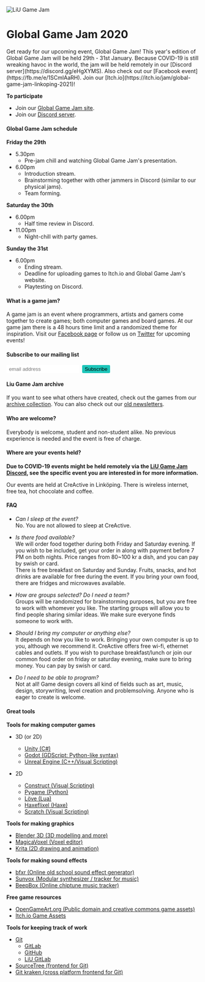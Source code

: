 <img src="/static/img/logga.png" alt="LiU Game Jam" id="gamejam-logo">
<h1>Global Game Jam 2020</h1>
Get ready for our upcoming event, Global Game Jam!
This year's edition of Global Game Jam will be held 29th - 31st January.
Because COVID-19 is still wreaking havoc in the world, the jam will be held remotely in our [Discord server](https://discord.gg/eHgXYMS). Also check out our [Facebook event](https://fb.me/e/1SCmIAaRH).
Join our [Itch.io](https://itch.io/jam/global-game-jam-linkoping-2021)!

**To participate**

- Join our [Global Game Jam site](https://globalgamejam.org/2021/jam-sites/liu-game-jam).
- Join our [Discord server](https://discord.gg/eHgXYMS).

<h4 class="highlight">Global Game Jam schedule</h4>

**Friday the 29th**

- 5.30pm
    - Pre-jam chill and watching Global Game Jam's presentation.
- 6.00pm
    - Introduction stream.
    - Brainstorming together with other jammers in Discord (similar to our physical jams).
    - Team forming.

**Saturday the 30th**

- 6.00pm
    - Half time review in Discord.
- 11.00pm
    - Night-chill with party games.

**Sunday the 31st**

- 6.00pm
    - Ending stream.
    - Deadline for uploading games to Itch.io and Global Game Jam's website.
    - Playtesting on Discord.

<h4 class="highlight">What is a game jam?</h4>

A game jam is an event where programmers, artists and gamers come together to create games; both computer games and board games.
At our game jam there is a 48 hours time limit and a randomized theme for inspiration.
Visit our [Facebook page](https://www.facebook.com/liugamejam/) or follow us on [Twitter](https://twitter.com/LiuGameJam) for upcoming events!

<!-- Begin Mailchimp Signup Form -->
<style>
    #mc-embedded-subscribe {
        background-color: #1ec6ba;
        display: inline-block;
        border: none;
        border-radius: 3px;
        padding: 0.25em 0.5em;
    }
    div.clear, .mc-field-group {
        display: inline-block;
    }
    #mce-EMAIL {
        border: none;
        border-radius: 2px;
        padding: 0.25em 0.5em;
    }
</style>
<div id="mc_embed_signup">
<form action="https://liugamejam.us12.list-manage.com/subscribe/post?u=092a6fffba8f6063437a51495&amp;id=c3863c4bf5" method="post" id="mc-embedded-subscribe-form" name="mc-embedded-subscribe-form" class="validate" target="_blank" novalidate>
    <div id="mc_embed_signup_scroll">
        <h4 class="highlight">Subscribe to our mailing list</h4>
        <div class="mc-field-group">
        <input type="email" value="" name="EMAIL" class="required email" id="mce-EMAIL" placeholder="email address">
        </div>
    <div id="mce-responses" class="clear">
        <div class="response" id="mce-error-response" style="display:none"></div>
        <div class="response" id="mce-success-response" style="display:none"></div>
    </div>    <!-- real people should not fill this in and expect good things - do not remove this or risk form bot signups-->
    <div style="position: absolute; left: -5000px;" aria-hidden="true"><input type="text" name="b_092a6fffba8f6063437a51495_c3863c4bf5" tabindex="-1" value=""></div>
    <div class="clear"><input type="submit" value="Subscribe" name="subscribe" id="mc-embedded-subscribe" class="button"></div>
    </div>
</form>
</div>

<!--End mc_embed_signup-->

<h4 class="highlight">Liu Game Jam archive</h4>

If you want to see what others have created, check out the games from our [archive collection](https://itch.io/c/64050/liu-game-jam). You can also check out our [old newsletters](http://us12.campaign-archive2.com/home/?u=092a6fffba8f6063437a51495&id=c3863c4bf5).

<h4 class="highlight">Who are welcome?</h4>

Everybody is welcome, student and non-student alike. No previous experience is needed and the event is free of charge.

<h4 class="highlight">Where are your events held?</h4>

**Due to COVID-19 events might be held remotely via the [LiU Game Jam Discord](https://discord.gg/eHgXYMS), see the specific event you are interested in for more information.**

Our events are held at CreActive in Linköping. There is wireless internet, free tea, hot chocolate and coffee.

<h4 class="highlight">FAQ</h4>

- <em class="highlight">Can I sleep at the event?</em> <br>
No. You are not allowed to sleep at CreActive.

- <em class="highlight">Is there food available?</em> <br>
We will order food together during both Friday and Saturday evening. If you wish to be included, get your order in along with payment before 7 PM on both nights. Price ranges from 80~100 kr a dish, and you can pay by swish or card. <br>
There is free breakfast on Saturday and Sunday. Fruits, snacks, and hot drinks are available for free during the event. If you bring your own food, there are fridges and microwaves available.

- <em class="highlight">How are groups selected? Do I need a team?</em> <br>
Groups will be randomized for brainstorming purposes, but you are free to work with whomever you like. The starting groups will allow you to find people sharing similar ideas. We make sure everyone finds someone to work with.

- <em class="highlight">Should I bring my computer or anything else?</em> <br>
It depends on how you like to work. Bringing your own computer is up to you, although we recommend it. CreActive offers free wi-fi, ethernet cables and outlets. If you wish to purchase breakfast/lunch or join our common food order on friday or saturday evening, make sure to bring money. You can pay by swish or card.

- <em class="highlight">Do I need to be able to program?</em> <br>
Not at all! Game design covers all kind of fields such as art, music, design, storywriting, level creation and problemsolving. Anyone who is eager to create is welcome.

<h4 class="highlight">Great tools</h4>

**Tools for making computer games**

- 3D (or 2D) 
    - [Unity (C#)](http://unity3d.com/)
    - [Godot (GDScript: Python-like syntax)](https://godotengine.org/)
    - [Unreal Engine (C++/Visual Scripting)](https://www.unrealengine.com/)

- 2D
    - [Construct (Visual Scripting)](https://www.scirra.com/)
    - [Pygame (Python)](http://www.pygame.org/)
    - [Löve (Lua)](https://love2d.org/)
    - [Haxeflixel (Haxe)](http://haxeflixel.com/)
    - [Scratch (Visual Scripting)](https://scratch.mit.edu/)

**Tools for making graphics**

- [Blender 3D (3D modelling and more)](https://www.blender.org/)
- [MagicaVoxel (Voxel editor)](https://ephtracy.github.io/)
- [Krita (2D drawing and animation)](https://krita.org/)

**Tools for making sound effects**

- [bfxr (Online old school sound effect generator)](http://www.bfxr.net/)
- [Sunvox (Modular synthesizer / tracker for music)](http://www.warmplace.ru/soft/sunvox/)
- [BeepBox (Online chiptune music tracker)](http://www.beepbox.co/)

**Free game resources**

- [OpenGameArt.org (Public domain and creative commons game assets)](http://opengameart.org/)
- [Itch.io Game Assets](https://itch.io/game-assets)

**Tools for keeping track of work**

- [Git](https://git-scm.com/)
    - [GitLab](http://gitlab.com/)
    - [GitHub](http://github.com/)
    - [LiU GitLab](https://gitlab.liu.se/)
- [SourceTree (frontend for Git)](https://www.sourcetreeapp.com/)
- [Git kraken (cross platform frontend for Git)](https://www.gitkraken.com/)
